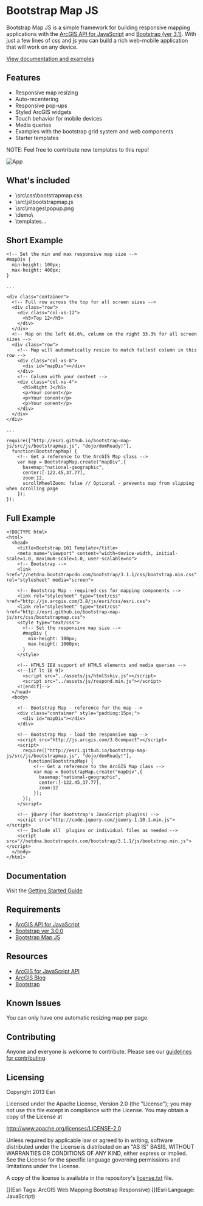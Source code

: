 # Bootstrap Map JS

Bootstrap Map JS is a simple framework for building responsive mapping applications with the [ArcGIS API for JavaScript](http://developers.arcgis.com) and [Bootstrap (ver 3.1)](http://getbootstrap.com).  With just a few lines of css and js you can build a rich web-mobile application that will work on any device.  

[View documentation and examples](http://esri.github.com/bootstrap-map-js/demo/index.html)

## Features

* Responsive map resizing
* Auto-recentering
* Responsive pop-ups
* Styled ArcGIS widgets
* Touch behavior for mobile devices
* Media queries
* Examples with the bootstrap grid system and web components
* Starter templates

NOTE: Feel free to contribute new templates to this repo!

![App](https://raw.github.com/Esri/bootstrap-map-js/master/bootstrapmapjs.png)

## What's included
* \src\css\bootstrapmap.css
* \src\js\bootstrapmap.js 
* \src\images\popup.png 
* \demo\
* \templates\... 

## Short Example

```
<!-- Set the min and max responsive map size -->
#mapDiv {
  min-height: 100px; 
  max-height: 400px; 
}

...

<div class="container">
  <!-- Full row across the top for all screen sizes -->
  <div class="row">
    <div class="col-xs-12">
      <h5>Top 12</h5>
    </div>
  </div>
  <!-- Map on the left 66.6%, column on the right 33.3% for all screen sizes -->
  <div class="row">
    <!-- Map will automatically resize to match tallest column in this row -->
    <div class="col-xs-8">
      <div id="mapDiv"></div>
    </div>
    <!-- Column with your content -->
    <div class="col-xs-4">                
      <h5>Right 3</h5>
      <p>Your conent</p>
      <p>Your conent</p>
      <p>Your conent</p>
    </div>
  </div>
</div>

...

require(["http://esri.github.io/bootstrap-map-js/src/js/bootstrapmap.js", "dojo/domReady!"], 
  function(BootstrapMap) {
    <!-- Get a reference to the ArcGIS Map class -->
    var map = BootstrapMap.create("mapDiv",{
      basemap:"national-geographic",
      center:[-122.45,37.77],
      zoom:12, 
      scrollWheelZoom: false // Optional - prevents map from slipping when scrolling page
    });
});

```

## Full Example

```
<!DOCTYPE html>
<html>
  <head>
    <title>Bootstrap 101 Template</title>
    <meta name="viewport" content="width=device-width, initial-scale=1.0, maximum-scale=1.0, user-scalable=no">
    <!-- Bootstrap -->
    <link href="//netdna.bootstrapcdn.com/bootstrap/3.1.1/css/bootstrap.min.css" rel="stylesheet" media="screen">

    <!-- Bootstrap Map - required css for mapping components -->
    <link rel="stylesheet" type="text/css" href="http://js.arcgis.com/3.8/js/esri/css/esri.css">   
    <link rel="stylesheet" type="text/css" href="http://esri.github.io/bootstrap-map-js/src/css/bootstrapmap.css">   
    <style type="text/css">
      <!-- Set the responsive map size -->
      #mapDiv {
        min-height: 100px; 
        max-height: 1000px; 
      }
    </style>

    <!-- HTML5 IE8 support of HTML5 elements and media queries -->
    <!--[if lt IE 9]>
      <script src="../assets/js/html5shiv.js"></script>
      <script src="../assets/js/respond.min.js"></script>
    <![endif]-->
  </head>
  <body>

    <!-- Bootstrap Map - reference for the map -->
    <div class="container" style="padding:15px;">
      <div id="mapDiv"></div>
    </div>

    <!-- Bootstrap Map - load the responsive map -->
    <script src="http://js.arcgis.com/3.8compact"></script>
    <script>
      require(["http://esri.github.io/bootstrap-map-js/src/js/bootstrapmap.js", "dojo/domReady!"], 
        function(BootstrapMap) {
          <!-- Get a reference to the ArcGIS Map class -->
          var map = BootstrapMap.create("mapDiv",{
            basemap:"national-geographic",
            center:[-122.45,37.77],
            zoom:12
          });
      });
    </script>

    <!-- jQuery (for Bootstrap's JavaScript plugins) -->
    <script src="http://code.jquery.com/jquery-1.10.1.min.js"></script>
    <!-- Include all  plugins or individual files as needed -->
    <script src="//netdna.bootstrapcdn.com/bootstrap/3.1.1/js/bootstrap.min.js"></script>
  </body>
</html>
```

## Documentation

Visit the [Getting Started Guide](http://esri.github.io/bootstrap-map-js/demo/getstarted.html)

## Requirements

* [ArcGIS API for JavaScript](http://developers.arcgis.com)
* [Bootstrap ver 3.0.0](http://getbootstrap.com)
* [Bootstrap Map JS](http://github.com/Esri/bootstrap-map-js/)

## Resources

* [ArcGIS for JavaScript API](http://developers.arcgis.com/)
* [ArcGIS Blog](http://blogs.esri.com/esri/arcgis/)
* [Bootstrap](http://getbootstrap.com/)

## Known Issues

You can only have one automatic resizing map per page.

## Contributing

Anyone and everyone is welcome to contribute. Please see our [guidelines for contributing](https://github.com/esri/contributing).

## Licensing
Copyright 2013 Esri

Licensed under the Apache License, Version 2.0 (the "License");
you may not use this file except in compliance with the License.
You may obtain a copy of the License at

   http://www.apache.org/licenses/LICENSE-2.0

Unless required by applicable law or agreed to in writing, software
distributed under the License is distributed on an "AS IS" BASIS,
WITHOUT WARRANTIES OR CONDITIONS OF ANY KIND, either express or implied.
See the License for the specific language governing permissions and
limitations under the License.

A copy of the license is available in the repository's [license.txt]( https://raw.github.com/Esri/bootstrap-map-js/master/license.txt) file.

[](Esri Tags: ArcGIS Web Mapping Bootstrap Responsive)
[](Esri Language: JavaScript)
